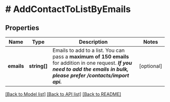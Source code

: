 # # AddContactToListByEmails

## Properties

Name | Type | Description | Notes
------------ | ------------- | ------------- | -------------
**emails** | **string[]** | Emails to add to a list. You can pass a **maximum of 150 emails** for addition in one request. **_If you need to add the emails in bulk, please prefer /contacts/import api._** | [optional]

[[Back to Model list]](../../README.md#models) [[Back to API list]](../../README.md#endpoints) [[Back to README]](../../README.md)
